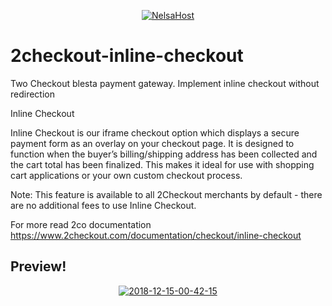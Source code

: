 <p align="center">
  <a href="https://nelsahost.com/" target="_blank" >
    <img alt="NelsaHost" src="https://nelsahost.com/img/logo.png" />
  </a>
</p>


# 2checkout-inline-checkout
Two Checkout blesta payment gateway. Implement inline checkout without redirection

Inline Checkout

Inline Checkout is our iframe checkout option which displays a secure payment form as an overlay on your checkout page. It is designed to function when the buyer’s billing/shipping address has been collected and the cart total has been finalized. This makes it ideal for use with shopping cart applications or your own custom checkout process.

Note: This feature is available to all 2Checkout merchants by default - there are no additional fees to use Inline Checkout.

For more read 2co documentation https://www.2checkout.com/documentation/checkout/inline-checkout

## Preview!
<p align="center">
<a href='https://postimg.cc/q6CcGxSK' target='_blank'><img src='https://i.postimg.cc/wMwWgWkw/2018-12-15-00-42-15.png' border='0' alt='2018-12-15-00-42-15'/></a></p>
